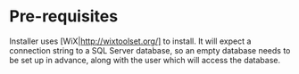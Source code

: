 # Pre-requisites

Installer uses [WiX|http://wixtoolset.org/] to install. It will expect a connection string to a SQL Server database, so an empty database needs to be set up in advance, along with the user which will access the database.